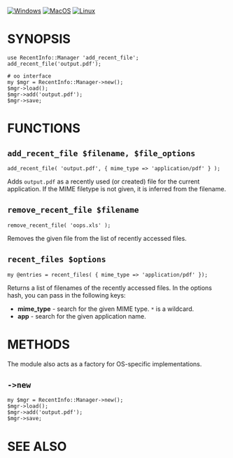 
[![Windows](https://github.com/Corion/RecentInfo-Manager/workflows/windows/badge.svg)](https://github.com/Corion/RecentInfo-Manager/actions?query=workflow%3Awindows)
[![MacOS](https://github.com/Corion/RecentInfo-Manager/workflows/macos/badge.svg)](https://github.com/Corion/RecentInfo-Manager/actions?query=workflow%3Amacos)
[![Linux](https://github.com/Corion/RecentInfo-Manager/workflows/linux/badge.svg)](https://github.com/Corion/RecentInfo-Manager/actions?query=workflow%3Alinux)

# SYNOPSIS

    use RecentInfo::Manager 'add_recent_file';
    add_recent_file('output.pdf');

    # oo interface
    my $mgr = RecentInfo::Manager->new();
    $mgr->load();
    $mgr->add('output.pdf');
    $mgr->save;

# FUNCTIONS

## `add_recent_file $filename, $file_options`

    add_recent_file( 'output.pdf', { mime_type => 'application/pdf' } );

Adds `output.pdf` as a recently used (or created) file for the current
application. If the MIME filetype is not given, it is inferred from
the filename.

## `remove_recent_file $filename`

    remove_recent_file( 'oops.xls' );

Removes the given file from the list of recently accessed files.

## `recent_files $options`

    my @entries = recent_files( { mime_type => 'application/pdf' });

Returns a list of filenames of the recently accessed files.
In the options hash, you can pass in the following keys:

- **mime\_type** - search for the given MIME type. `*` is a wildcard.
- **app** - search for the given application name.

# METHODS

The module also acts as a factory for OS-specific implementations.

## `->new`

    my $mgr = RecentInfo::Manager->new();
    $mgr->load();
    $mgr->add('output.pdf');
    $mgr->save;

# SEE ALSO
